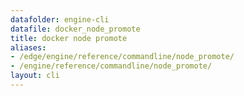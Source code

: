 ```yaml
---
datafolder: engine-cli
datafile: docker_node_promote
title: docker node promote
aliases:
- /edge/engine/reference/commandline/node_promote/
- /engine/reference/commandline/node_promote/
layout: cli
---
```


<!--
This page is automatically generated from Docker's source code. If you want to
suggest a change to the text that appears here, open a ticket or pull request
in the source repository on GitHub:

https://github.com/docker/cli
-->
